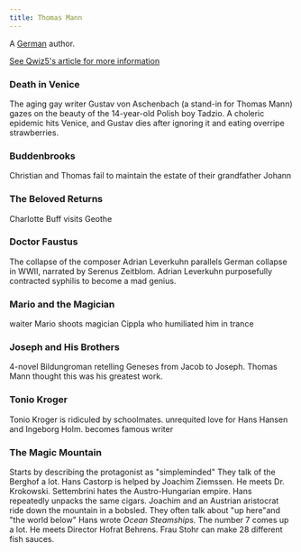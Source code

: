 ```yaml
---
title: Thomas Mann
---
```


A [German](../index.html) author.

[See Qwiz5's article for more information](https://www.qwizbowl.com/post/qwiz5-quizbowl-mann)

### Death in Venice

The aging gay writer Gustav von Aschenbach (a stand-in for Thomas Mann) gazes on the beauty of the 14-year-old Polish boy Tadzio. A choleric epidemic hits Venice, and Gustav dies after ignoring it and eating overripe strawberries.

### Buddenbrooks

Christian and Thomas fail to maintain the estate of their grandfather Johann

### The Beloved Returns

Charlotte Buff visits Geothe

### Doctor Faustus

The collapse of the composer Adrian Leverkuhn parallels German collapse in WWII, narrated by Serenus Zeitblom. Adrian Leverkuhn purposefully contracted syphilis to become a mad genius.

### Mario and the Magician

waiter Mario shoots magician Cippla who humiliated him in trance

### Joseph and His Brothers

4-novel Bildungroman retelling Geneses from Jacob to Joseph. Thomas Mann thought this was his greatest work.

### Tonio Kroger

Tonio Kroger is ridiculed by schoolmates. unrequited love for Hans Hansen and Ingeborg Holm. becomes famous writer

### The Magic Mountain

Starts by describing the protagonist as "simpleminded" They talk of the Berghof a lot. Hans Castorp is helped by Joachim Ziemssen. He meets Dr. Krokowski. Settembrini hates the Austro-Hungarian empire. Hans repeatedly unpacks the same cigars. Joachim and an Austrian aristocrat ride down the mountain in a bobsled. They often talk about "up here"and "the world below" Hans wrote *Ocean Steamships.* The number 7 comes up a lot. He meets Director Hofrat Behrens. Frau Stohr can make 28 different fish sauces.
